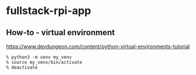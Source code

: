 # fullstack-rpi-app

## How-to - virtual environment

https://www.devdungeon.com/content/python-virtual-environments-tutorial

```
% python3 -m venv my_venv    
% source my_venv/bin/activate 
% deactivate

```
